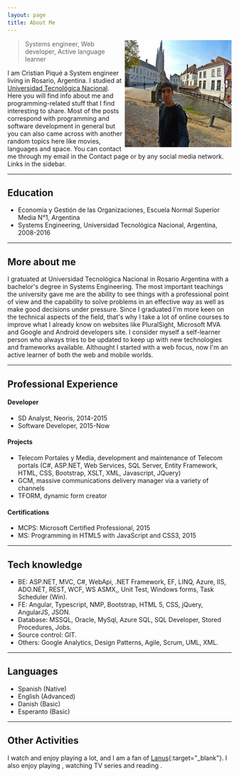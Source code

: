 ```yaml
---
layout: page
title: About Me
---
```



<p class="full-width no-margin"><img src="/public/image/profile.jpg" alt="CP" style="width:15rem;height:15rem;" align="right"/></p>

<blockquote class="full-width"><p>Systems engineer, Web developer, Active language learner</p></blockquote>


I am Cristian Piqué a System engineer living in Rosario, Argentina. I studied at [Universidad Tecnológica Nacional](http://www.utn.edu.ar/). 
Here you will find info about me and programming-related stuff that I find interesting to share. Most of the posts correspond with programming and software development in general but you can also came across with another random topics here like movies, languages and space.
You can contact me through my email in the Contact page or by any social media network. Links in the sidebar.

****

## Education
* Economía y Gestión de las Organizaciones, Escuela Normal Superior Media N°1, Argentina
* Systems Engineering, Universidad Tecnológica Nacional, Argentina, 2008-2016

****

## More about me
I gratuated at Universidad Tecnológica Nacional in Rosario Argentina with a bachelor's degree in Systems Engineering. The most important teachings the university gave me are the ability to see things with a professional point of view and the capability to solve problems in an effective way as well as make good decisions under pressure. 
Since I graduated I'm more keen on the technical aspects of the field, that's why I take a lot of online courses to improve what I already know on websites like PluralSight, Microsoft MVA and Google and Android developers site.
I consider myself a self-learner person who always tries to be updated to keep up with new technologies and frameworks available. Althought I started with a web focus, now I'm an active learner of both the web and mobile worlds. 

****

## Professional Experience

#### Developer
* SD Analyst, Neoris, 2014-2015
* Software Developer, 2015-Now

#### Projects
* Telecom Portales y Media, development and maintenance of Telecom portals (C#, ASP.NET, Web Services, SQL Server, Entity Framework, HTML, CSS, Bootstrap, XSLT, XML, Javascript, JQuery)
* GCM, massive communications delivery manager via a variety of channels
* TFORM, dynamic form creator

#### Certifications
* MCPS: Microsoft Certified Professional, 2015 
* MS: Programming in HTML5 with JavaScript and CSS3, 2015

****

## Tech knowledge
* BE: ASP.NET, MVC, C#, WebApi, .NET Framework, EF, LINQ, Azure, IIS, ADO.NET, REST, WCF, WS ASMX,, Unit Test, Windows forms, Task Scheduler (Win).
* FE: Angular, Typescript, NMP, Bootstrap, HTML 5, CSS, jQuery, AngularJS, JSON.
* Database: MSSQL, Oracle, MySql, Azure SQL, SQL Developer, Stored Procedures, Jobs.
* Source control: GIT.
* Others: Google Analytics, Design Patterns, Agile, Scrum, UML, XML.

****

## Languages
* Spanish (Native)
* English (Advanced)
* Danish (Basic)
* Esperanto (Basic)

****

## Other Activities

I watch and enjoy playing <i class="em em-soccer"></i> a lot, and I am a fan of [Lanus](http://www.clublanus.com/){:target="_blank"}. I also enjoy playing <i class="em em-chess"></i>, watching TV series and reading <i class="em em-book"></i>.

